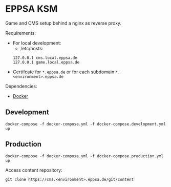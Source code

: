 # EPPSA KSM

Game and CMS setup behind a nginx as reverse proxy.

Requirements:
  * For local development:
    * /etc/hosts:
    ```
    127.0.0.1 cms.local.eppsa.de
    127.0.0.1 game.local.eppsa.de
    ```
  * Certifcate for `*.eppsa.de` or for each subdomain `*.<environment>.eppsa.de`

Dependencies:
  * [Docker](https://docs.docker.com/install/)

## Development
`docker-compose -f docker-compose.yml -f docker-compose.development.yml up`

## Production
`docker-compose -f docker-compose.yml -f docker-compose.production.yml up`



Access content repository:

`git clone https://cms.<environment>.eppsa.de/git/content`
